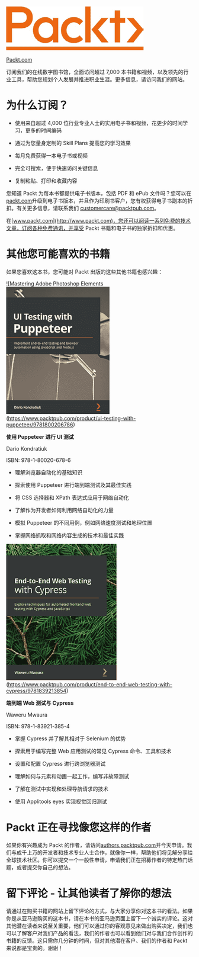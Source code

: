 ![Image85643](img/Image85643.png)

[Packt.com](http://Packt.com)

订阅我们的在线数字图书馆，全面访问超过 7,000 本书籍和视频，以及领先的行业工具，帮助您规划个人发展并推进职业生涯。更多信息，请访问我们的网站。

# 为什么订阅？

+   使用来自超过 4,000 位行业专业人士的实用电子书和视频，花更少的时间学习，更多的时间编码

+   通过为您量身定制的 Skill Plans 提高您的学习效果

+   每月免费获得一本电子书或视频

+   完全可搜索，便于快速访问关键信息

+   复制粘贴、打印和收藏内容

您知道 Packt 为每本书都提供电子书版本，包括 PDF 和 ePub 文件吗？您可以在[packt.com](http://packt.com)升级到电子书版本，并且作为印刷书客户，您有权获得电子书副本的折扣。有关更多信息，请联系我们 customercare@packtpub.com。

在[www.packt.com](http://www.packt.com)，您还可以阅读一系列免费的技术文章，订阅各种免费通讯，并享受 Packt 书籍和电子书的独家折扣和优惠。

# 其他您可能喜欢的书籍

如果您喜欢这本书，您可能对 Packt 出版的这些其他书籍也感兴趣：

![Mastering Adobe Photoshop Elements![UI Testing with Puppeteer](img/UI_Testing_with_Puppeteer.png)(https://www.packtpub.com/product/ui-testing-with-puppeteer/9781800206786)

**使用 Puppeteer 进行 UI 测试**

Dario Kondratiuk

ISBN: 978-1-80020-678-6

+   理解浏览器自动化的基础知识

+   探索使用 Puppeteer 进行端到端测试及其最佳实践

+   将 CSS 选择器和 XPath 表达式应用于网络自动化

+   了解作为开发者如何利用网络自动化的力量

+   模拟 Puppeteer 的不同用例，例如网络速度测试和地理位置

+   掌握网络抓取和网络内容生成的技术和最佳实践

![Mastering Adobe Captivate 2019 - Fifth Edition](img/End-to-End_Web_Testing_with_Cypress.png)(https://www.packtpub.com/product/end-to-end-web-testing-with-cypress/9781839213854)

**端到端 Web 测试与 Cypress**

Waweru Mwaura

ISBN: 978-1-83921-385-4

+   掌握 Cypress 并了解其相对于 Selenium 的优势

+   探索用于编写完整 Web 应用测试的常见 Cypress 命令、工具和技术

+   设置和配置 Cypress 进行跨浏览器测试

+   理解如何与元素和动画一起工作，编写非故障测试

+   了解在测试中实现和处理导航请求的技术

+   使用 Applitools eyes 实现视觉回归测试

# Packt 正在寻找像您这样的作者

如果你有兴趣成为 Packt 的作者，请访问[authors.packtpub.com](http://authors.packtpub.com)并今天申请。我们与成千上万的开发者和技术专业人士合作，就像你一样，帮助他们将见解分享给全球技术社区。你可以提交一个一般性申请，申请我们正在招募作者的特定热门话题，或者提交你自己的想法。

# 留下评论 - 让其他读者了解你的想法

请通过在购买书籍的网站上留下评论的方式，与大家分享你对这本书的看法。如果你是从亚马逊购买的这本书，请在本书的亚马逊页面上留下一个诚实的评论。这对其他潜在读者来说至关重要，他们可以通过你的客观意见来做出购买决定，我们也可以了解客户对我们产品的看法，我们的作者也可以看到他们对与我们合作创作的书籍的反馈。这只需你几分钟的时间，但对其他潜在客户、我们的作者和 Packt 来说都是宝贵的。谢谢！
